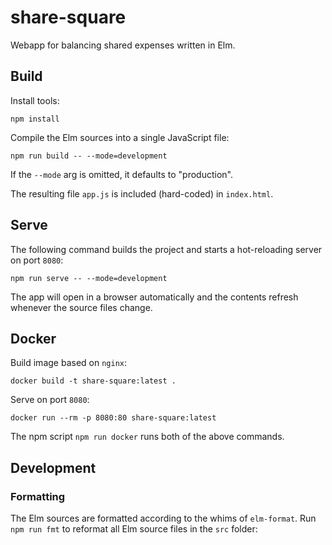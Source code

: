 # share-square

Webapp for balancing shared expenses written in Elm.

## Build

Install tools:

```shell
npm install
```

Compile the Elm sources into a single JavaScript file:

```shell
npm run build -- --mode=development
```

If the `--mode` arg is omitted, it defaults to "production".

The resulting file `app.js` is included (hard-coded) in `index.html`.

## Serve

The following command builds the project and starts a hot-reloading server on port `8080`:

```shell
npm run serve -- --mode=development
```

The app will open in a browser automatically and the contents refresh whenever the source files change.

## Docker

Build image based on `nginx`:

```shell
docker build -t share-square:latest .
```

Serve on port `8080`:

```shell
docker run --rm -p 8080:80 share-square:latest
```

The npm script `npm run docker` runs both of the above commands.

## Development

### Formatting

The Elm sources are formatted according to the whims of `elm-format`.
Run `npm run fmt` to reformat all Elm source files in the `src` folder:
